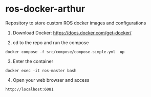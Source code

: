 # ros-docker-arthur
Repository to store custom ROS docker images and configurations

1. Download Docker: https://docs.docker.com/get-docker/

2. cd to the repo and run the compose
```
docker compose -f src/compose/compose-simple.yml  up
```

3. Enter the container
```
docker exec -it ros-master bash
```

4. Open your web browser and access
```
http://localhost:6081
```
